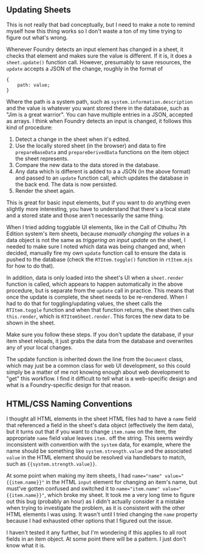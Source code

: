 ## Updating Sheets

This is not really that bad conceptually, but I need to make a note to remind myself how this thing works so I don't waste a ton of my time trying to figure out what's wrong.

Whenever Foundry detects an input element has changed in a sheet, it checks that element and makes sure the value is different. If it is, it does a `sheet.update()` function call. However, presumably to save resources, the `update` accepts a JSON of the change, roughly in the format of

```
{
	path: value;
}
```

Where the path is a system path, such as `system.information.description` and the value is whatever you want stored there in the database, such as "Jim is a great warrior". You can have multiple entries in a JSON, accepted as arrays. I think when Foundry detects an input is changed, it follows this kind of procedure:

1. Detect a change in the sheet when it's edited.
2. Use the locally stored sheet (in the browser) and data to fire `prepareBaseData` and `prepareDerivedData` functions on the item object the sheet represents.
3. Compare the new data to the data stored in the database.
4. Any data which is different is added to a a JSON (in the above format) and passed to an `update` function call, which updates the database in the back end. The data is now persisted.
5. Render the sheet again.

This is great for basic input elements, but if you want to do anything even slightly more interesting, you have to understand that there's a local state and a stored state and those aren't necessarily the same thing.

When I tried adding togglable UI elements, like in the Call of Cthulhu 7th Edition system's item sheets, because *manually changing the values* in a data object is not the same as *triggering an input update* on the sheet, I needed to make sure I noted which data was being changed and, when decided, manually fire my own `update` function call to ensure the data is pushed to the database (check the `RTItem.toggle()` function in `rtItem.mjs` for how to do that).

In addition, data is only loaded into the sheet's UI when a `sheet.render` function is called, which appears to happen automatically in the above procedure, but is separate from the `update` call in practice. This means that once the update is complete, the sheet needs to be re-rendered. When I had to do that for toggling/updating values, the sheet calls the `RTItem.toggle` function and when that function returns, the sheet then calls `this.render`, which is `RTItemSheet.render`. This forces the new data to be shown in the sheet. 

Make sure you follow these steps. If you don't update the database, if your item sheet reloads, it just grabs the data from the database and overwrites any of your local changes.

The update function is inherited down the line from the `Document` class, which may just be a common class for web UI development, so this could simply be a matter of me not knowing enough about web development to "get" this workflow. I find it difficult to tell what is a web-specific design and what is a Foundry-specific design for that reason.

## HTML/CSS Naming Conventions

I thought all HTML elements in the sheet HTML files had to have a `name` field that referenced a field in the sheet's data object (effectively the item data), but it turns out that if you want to change `item.name` on the item, the appropriate `name` field value leaves `item.` off the string. This seems weirdly inconsistent with convention with the `system` data, for example, where the name should be something like `system.strength.value` and the associated `value` in the HTML element should be resolved via handlebars to match, such as `{{system.strength.value}}`. 

At some point when making my item sheets, I had `name="name" value="{{item.name}}"` in the HTML `input` element for changing an item's name, but must've gotten confused and switched it to `name="item.name" value="{{item.name}}"`, which broke my sheet. It took me a very long time to figure out this bug (probably an hour) as I didn't actually consider it a mistake when trying to investigate the problem, as it is consistent with the other HTML elements I was using. It wasn't until I tried changing the `name` property because I had exhausted other options that I figured out the issue.

I haven't tested it any further, but I'm wondering if this applies to all root fields in an item object. At some point there will be a pattern. I just don't know what it is.